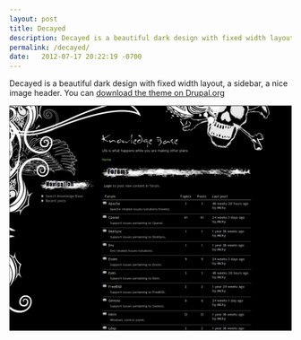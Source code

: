 ```yaml
---
layout: post
title: Decayed
description: Decayed is a beautiful dark design with fixed width layout, a sidebar, a nice image header
permalink: /decayed/
date:   2012-07-17 20:22:19 -0700
---
```


<p>Decayed is a beautiful dark design with fixed width layout, a sidebar, a nice image header. 
You can <a href="http://drupal.org/project/decayed">download the theme on Drupal.org</a></p>
<img src="/img/decayed_drupal_screenshot.jpg" alt="Decayed Drupal theme" title="Decayed Drupal theme" />
